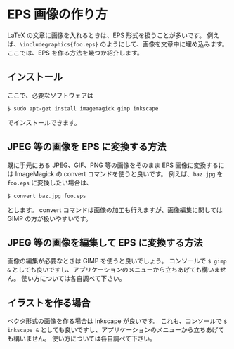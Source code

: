 # EPS 画像の作り方

LaTeX の文章に画像を入れるときは、EPS 形式を扱うことが多いです。
例えば、`\includegraphics{foo.eps}` のようにして、画像を文章中に埋め込みます。
ここでは、EPS を作る方法を幾つか紹介します。

## インストール

ここで、必要なソフトウェアは

    $ sudo apt-get install imagemagick gimp inkscape

でインストールできます。

## JPEG 等の画像を EPS に変換する方法

既に手元にある JPEG、GIF、PNG 等の画像をそのまま EPS 画像に変換するには ImageMagick の
convert コマンドを使うと良いです。
例えば、`baz.jpg` を `foo.eps` に変換したい場合は、

    $ convert baz.jpg foo.eps

とします。
convert コマンドは画像の加工も行えますが、画像編集に関しては GIMP の方が扱いやすいです。

## JPEG 等の画像を編集して EPS に変換する方法

画像の編集が必要なときは GIMP を使うと良いでしょう。
コンソールで `$ gimp &` としても良いですし、アプリケーションのメニューから立ちあげても構いません。
使い方については各自調べて下さい。

## イラストを作る場合

ベクタ形式の画像を作る場合は Inkscape が良いです。
これも、コンソールで `$ inkscape &` としても良いですし、アプリケーションのメニューから立ちあげても構いません。
使い方については各自調べて下さい。
